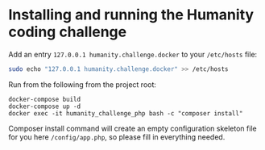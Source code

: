 # Installing and running the Humanity coding challenge

Add an entry `127.0.0.1 humanity.challenge.docker` to your `/etc/hosts` file:
```sh
sudo echo "127.0.0.1 humanity.challenge.docker" >> /etc/hosts
```
Run from the following from the project root:
```
docker-compose build
docker-compose up -d
docker exec -it humanity_challenge_php bash -c "composer install"
```

Composer install command will create an empty configuration skeleton file for you here `/config/app.php`, so please fill in everything needed.